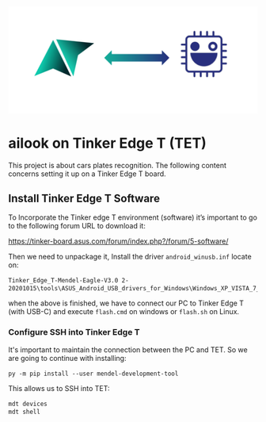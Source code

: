 <p align="center">
    <img src="https://raw.githubusercontent.com/aionlux/.github/main/resources/img/lg.png">
</p>

# ailook on Tinker Edge T (TET)

This project is about cars plates recognition. The following content concerns setting it up on a Tinker Edge T board.

## Install Tinker Edge T Software

To Incorporate the Tinker edge T environment (software) it’s important to go to the following forum URL to download it:

 https://tinker-board.asus.com/forum/index.php?/forum/5-software/

Then we need to unpackage it, Install the driver `android_winusb.inf` locate on:

```
Tinker_Edge_T-Mendel-Eagle-V3.0 2-20201015\tools\ASUS_Android_USB_drivers_for_Windows\Windows_XP_VISTA_7_8_8.1\Android
```

when the above is finished, we have to connect our PC to Tinker Edge T (with USB-C) and execute `flash.cmd` on windows or `flash.sh` on Linux.

### Configure SSH into Tinker Edge T

It's important to maintain the connection between the PC  and TET. So we are going to continue with installing:


```
py -m pip install --user mendel-development-tool
```

This allows us to SSH into TET:

```
mdt devices
mdt shell
```
## 